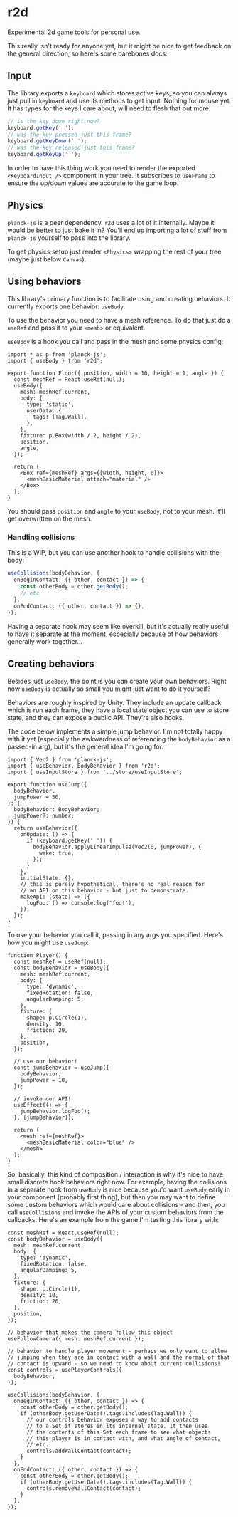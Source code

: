 # r2d

Experimental 2d game tools for personal use.

This really isn't ready for anyone yet, but it might be nice to get feedback on the general direction, so here's some barebones docs:

## Input

The library exports a `keyboard` which stores active keys, so you can always just pull in `keyboard` and use its methods to get input. Nothing for mouse yet. It has types for the keys I care about, will need to flesh that out more.

```ts
// is the key down right now?
keyboard.getKey(' ');
// was the key pressed just this frame?
keyboard.getKeyDown(' ');
// was the key released just this frame?
keyboard.getKeyUp(' ');
```

In order to have this thing work you need to render the exported `<KeyboardInput />` component in your tree. It subscribes to `useFrame` to ensure the up/down values are accurate to the game loop.

## Physics

`planck-js` is a peer dependency. `r2d` uses a lot of it internally. Maybe it would be better to just bake it in? You'll end up importing a lot of stuff from `planck-js` yourself to pass into the library.

To get physics setup just render `<Physics>` wrapping the rest of your tree (maybe just below `Canvas`).

## Using behaviors

This library's primary function is to facilitate using and creating behaviors. It currently exports one behavior: `useBody`.

To use the behavior you need to have a mesh reference. To do that just do a `useRef` and pass it to your `<mesh>` or equivalent.

`useBody` is a hook you call and pass in the mesh and some physics config:

```tsx
import * as p from 'planck-js';
import { useBody } from 'r2d';

export function Floor({ position, width = 10, height = 1, angle }) {
  const meshRef = React.useRef(null);
  useBody({
    mesh: meshRef.current,
    body: {
      type: 'static',
      userData: {
        tags: [Tag.Wall],
      },
    },
    fixture: p.Box(width / 2, height / 2),
    position,
    angle,
  });

  return (
    <Box ref={meshRef} args={[width, height, 0]}>
      <meshBasicMaterial attach="material" />
    </Box>
  );
}
```

You should pass `position` and `angle` to your `useBody`, not to your mesh. It'll get overwritten on the mesh.

### Handling collisions

This is a WIP, but you can use another hook to handle collisions with the body:

```ts
useCollisions(bodyBehavior, {
  onBeginContact: ({ other, contact }) => {
    const otherBody = other.getBody();
    // etc
  },
  onEndContact: ({ other, contact }) => {},
});
```

Having a separate hook may seem like overkill, but it's actually really useful to have it separate at the moment, especially because of how behaviors generally work together...

## Creating behaviors

Besides just `useBody`, the point is you can create your own behaviors. Right now `useBody` is actually so small you might just want to do it yourself?

Behaviors are roughly inspired by Unity. They include an update callback which is run each frame, they have a local state object you can use to store state, and they can expose a public API. They're also hooks.

The code below implements a simple jump behavior. I'm not totally happy with it yet (especially the awkwardness of referencing the `bodyBehavior` as a passed-in arg), but it's the general idea I'm going for.

```tsx
import { Vec2 } from 'planck-js';
import { useBehavior, BodyBehavior } from 'r2d';
import { useInputStore } from '../store/useInputStore';

export function useJump({
  bodyBehavior,
  jumpPower = 30,
}: {
  bodyBehavior: BodyBehavior;
  jumpPower?: number;
}) {
  return useBehavior({
    onUpdate: () => {
      if (keyboard.getKey(' ')) {
        bodyBehavior.applyLinearImpulse(Vec2(0, jumpPower), {
          wake: true,
        });
      }
    },
    initialState: {},
    // this is purely hypothetical, there's no real reason for
    // an API on this behavior - but just to demonstrate.
    makeApi: (state) => ({
      logFoo: () => console.log('foo!'),
    }),
  });
}
```

To use your behavior you call it, passing in any args you specified. Here's how you might use `useJump`:

```tsx
function Player() {
  const meshRef = useRef(null);
  const bodyBehavior = useBody({
    mesh: meshRef.current,
    body: {
      type: 'dynamic',
      fixedRotation: false,
      angularDamping: 5,
    },
    fixture: {
      shape: p.Circle(1),
      density: 10,
      friction: 20,
    },
    position,
  });

  // use our behavior!
  const jumpBehavior = useJump({
    bodyBehavior,
    jumpPower = 10,
  });

  // invoke our API!
  useEffect(() => {
    jumpBehavior.logFoo();
  }, [jumpBehavior]);

  return (
    <mesh ref={meshRef}>
      <meshBasicMaterial color="blue" />
    </mesh>
  );
}
```

So, basically, this kind of composition / interaction is why it's nice to have small discrete hook behaviors right now. For example, having the collisions in a separate hook from `useBody` is nice because you'd want `useBody` early in your component (probably first thing), but then you may want to define some custom behaviors which would care about collisions - and then, you call `useCollisions` and invoke the APIs of your custom behaviors from the callbacks. Here's an example from the game I'm testing this library with:

```tsx
const meshRef = React.useRef(null);
const bodyBehavior = useBody({
  mesh: meshRef.current,
  body: {
    type: 'dynamic',
    fixedRotation: false,
    angularDamping: 5,
  },
  fixture: {
    shape: p.Circle(1),
    density: 10,
    friction: 20,
  },
  position,
});

// behavior that makes the camera follow this object
useFollowCamera({ mesh: meshRef.current });

// behavior to handle player movement - perhaps we only want to allow
// jumping when they are in contact with a wall and the normal of that
// contact is upward - so we need to know about current collisions!
const controls = usePlayerControls({
  bodyBehavior,
});

useCollisions(bodyBehavior, {
  onBeginContact: ({ other, contact }) => {
    const otherBody = other.getBody();
    if (otherBody.getUserData().tags.includes(Tag.Wall)) {
      // our controls behavior exposes a way to add contacts
      // to a Set it stores in its internal state. It then uses
      // the contents of this Set each frame to see what objects
      // this player is in contact with, and what angle of contact,
      // etc.
      controls.addWallContact(contact);
    }
  },
  onEndContact: ({ other, contact }) => {
    const otherBody = other.getBody();
    if (otherBody.getUserData().tags.includes(Tag.Wall)) {
      controls.removeWallContact(contact);
    }
  },
});
```
